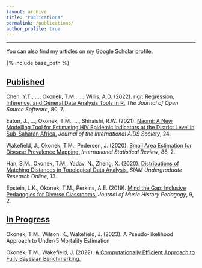 ```yaml
---
layout: archive
title: "Publications"
permalink: /publications/
author_profile: true
---
```


<hr>

 You can also find my articles on [my Google Scholar profile](https://scholar.google.com/citations?hl=en&user=dGKBXRUAAAAJ&view_op=list_works&authuser=2).


{% include base_path %}

<u>Published</u>
------
Chen, Y.T., ..., Okonek, T.M., ..., Willis, A.D. (2022). [rigr: Regression, Inference, and General Data Analysis Tools in R.](https://doi.org/10.21105/joss.04847) <i>The Journal of Open Source Software</i>, 80, 7.

Eaton, J., ..., Okonek, T.M., ..., Shiraishi, R.W. (2021). [Naomi: A New Modelling Tool for Estimating HIV Epidemic Indicators at the District Level in Sub-Saharan Africa.](https://doi.org/10.1002/jia2.25788) <i>Journal of the International AIDS Society</i>, 24. 

Wakefield, J., Okonek, T.M., Pedersen, J. (2020). [Small Area Estimation for Disease Prevalence Mapping.](https://doi.org/10.1111/insr.12400) <i>International Statistical Review</i>, 88, 2. 

Han, S.M., Okonek, T.M., Yadav, N., Zheng, X. (2020). [Distributions of Matching Distances in Topological Data Analysis.](https://www.siam.org/Portals/0/Publications/SIURO/Vol13/S01730PDF.pdf?ver=2020-04-14-134630-267) <i>SIAM Undergraduate Research Online</i>, 13.

Epstein, L.K., Okonek, T.M., Perkins, A.E. (2019). [Mind the Gap: Inclusive Pedagogies for Diverse Classrooms.](https://www.ams-net.org/ojs/index.php/jmhp/article/view/306/655) <i>Journal of Music History Pedagogy</i>, 9, 2.

<u>In Progress</u>
------

Okonek, T.M., Wilson, K., Wakefield, J. (2023). A Pseudo-likelihood Approach to Under-5 Mortality Estimation

Okonek, T.M., Wakefield, J. (2022). [A Computationally Efficient Approach to Fully Bayesian Benchmarking.](https://arxiv.org/abs/2203.12195) 

